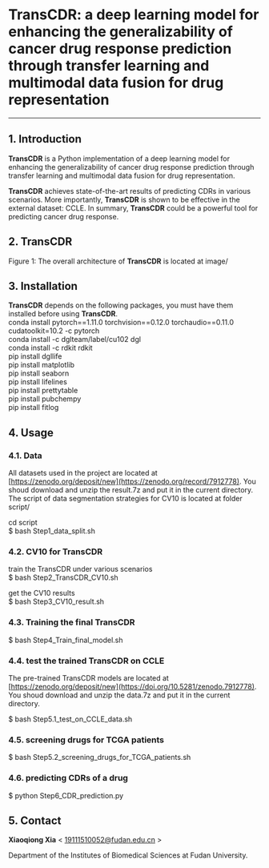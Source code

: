 # TransCDR: a deep learning model for enhancing the generalizability of cancer drug response prediction through transfer learning and multimodal data fusion for drug representation 
-----------------------------------------------------------------

## 1. Introduction
**TransCDR** is a Python implementation of a deep learning model for enhancing the generalizability of cancer drug response prediction through transfer learning and multimodal data fusion for drug representation. 

**TransCDR** achieves state-of-the-art results of predicting CDRs in various scenarios. More importantly, **TransCDR** is shown to be effective in the external dataset: CCLE. In summary, **TransCDR** could be a powerful tool for predicting cancer drug response.

## 2. TransCDR
Figure 1: The overall architecture of **TransCDR** is located at image/

## 3. Installation
**TransCDR** depends on the following packages, you must have them installed before using **TransCDR**.  
conda install pytorch==1.11.0 torchvision==0.12.0 torchaudio==0.11.0 cudatoolkit=10.2 -c pytorch  
conda install -c dglteam/label/cu102 dgl  
conda install -c rdkit rdkit  
pip install dgllife  
pip install matplotlib  
pip install seaborn  
pip install lifelines  
pip install prettytable  
pip install pubchempy  
pip install fitlog  
## 4. Usage
### 4.1. Data
All datasets used in the project are located at [https://zenodo.org/deposit/new](https://zenodo.org/record/7912778). You shoud download and unzip the result.7z and put it in the current directory.  
The script of data segmentation strategies for CV10 is located at folder script/  

cd script  
$ bash Step1_data_split.sh  
 
### 4.2. CV10 for TransCDR  
train the TransCDR under various scenarios  
$ bash Step2_TransCDR_CV10.sh 

get the CV10 results  
$ bash Step3_CV10_result.sh  

### 4.3. Training the final TransCDR  
$ bash Step4_Train_final_model.sh  

### 4.4. test the trained TransCDR on CCLE
The pre-trained TransCDR models are located at [https://zenodo.org/deposit/new](https://doi.org/10.5281/zenodo.7912778). You shoud download and unzip the data.7z and put it in the current directory.    

$ bash Step5.1_test_on_CCLE_data.sh  

### 4.5. screening drugs for TCGA patients
$ bash Step5.2_screening_drugs_for_TCGA_patients.sh  

### 4.6. predicting CDRs of a drug  
$ python Step6_CDR_prediction.py  

## 5. Contact  

**Xiaoqiong Xia** < 19111510052@fudan.edu.cn >  

Department of the Institutes of Biomedical Sciences at Fudan University.   


